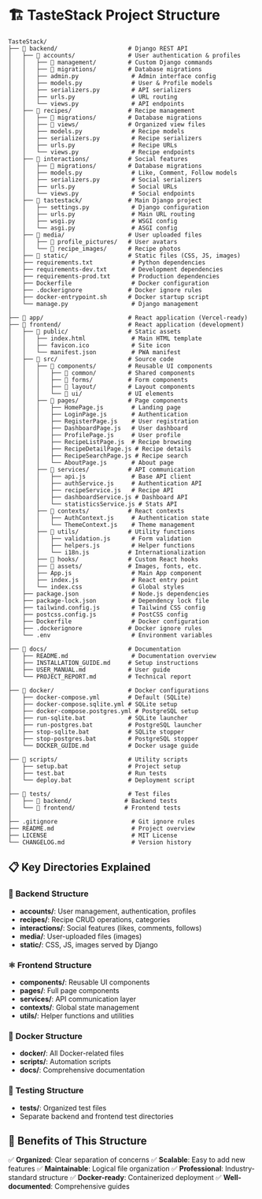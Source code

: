 # 🏗️ TasteStack Project Structure

```
TasteStack/
├── 📁 backend/                    # Django REST API
│   ├── 📁 accounts/               # User authentication & profiles
│   │   ├── 📁 management/         # Custom Django commands
│   │   ├── 📁 migrations/         # Database migrations
│   │   ├── admin.py               # Admin interface config
│   │   ├── models.py              # User & Profile models
│   │   ├── serializers.py         # API serializers
│   │   ├── urls.py                # URL routing
│   │   └── views.py               # API endpoints
│   ├── 📁 recipes/                # Recipe management
│   │   ├── 📁 migrations/         # Database migrations
│   │   ├── 📁 views/              # Organized view files
│   │   ├── models.py              # Recipe models
│   │   ├── serializers.py         # Recipe serializers
│   │   ├── urls.py                # Recipe URLs
│   │   └── views.py               # Recipe endpoints
│   ├── 📁 interactions/           # Social features
│   │   ├── 📁 migrations/         # Database migrations
│   │   ├── models.py              # Like, Comment, Follow models
│   │   ├── serializers.py         # Social serializers
│   │   ├── urls.py                # Social URLs
│   │   └── views.py               # Social endpoints
│   ├── 📁 tastestack/             # Main Django project
│   │   ├── settings.py            # Django configuration
│   │   ├── urls.py                # Main URL routing
│   │   ├── wsgi.py                # WSGI config
│   │   └── asgi.py                # ASGI config
│   ├── 📁 media/                  # User uploaded files
│   │   ├── 📁 profile_pictures/   # User avatars
│   │   └── 📁 recipe_images/      # Recipe photos
│   ├── 📁 static/                 # Static files (CSS, JS, images)
│   ├── requirements.txt           # Python dependencies
│   ├── requirements-dev.txt       # Development dependencies
│   ├── requirements-prod.txt      # Production dependencies
│   ├── Dockerfile                 # Docker configuration
│   ├── .dockerignore             # Docker ignore rules
│   ├── docker-entrypoint.sh      # Docker startup script
│   └── manage.py                  # Django management
│
├── 📁 app/                        # React application (Vercel-ready)
├── 📁 frontend/                   # React application (development)
│   ├── 📁 public/                 # Static assets
│   │   ├── index.html             # Main HTML template
│   │   ├── favicon.ico            # Site icon
│   │   └── manifest.json          # PWA manifest
│   ├── 📁 src/                    # Source code
│   │   ├── 📁 components/         # Reusable UI components
│   │   │   ├── 📁 common/         # Shared components
│   │   │   ├── 📁 forms/          # Form components
│   │   │   ├── 📁 layout/         # Layout components
│   │   │   └── 📁 ui/             # UI elements
│   │   ├── 📁 pages/              # Page components
│   │   │   ├── HomePage.js        # Landing page
│   │   │   ├── LoginPage.js       # Authentication
│   │   │   ├── RegisterPage.js    # User registration
│   │   │   ├── DashboardPage.js   # User dashboard
│   │   │   ├── ProfilePage.js     # User profile
│   │   │   ├── RecipeListPage.js  # Recipe browsing
│   │   │   ├── RecipeDetailPage.js # Recipe details
│   │   │   ├── RecipeSearchPage.js # Recipe search
│   │   │   └── AboutPage.js       # About page
│   │   ├── 📁 services/           # API communication
│   │   │   ├── api.js             # Base API client
│   │   │   ├── authService.js     # Authentication API
│   │   │   ├── recipeService.js   # Recipe API
│   │   │   ├── dashboardService.js # Dashboard API
│   │   │   └── statisticsService.js # Stats API
│   │   ├── 📁 contexts/           # React contexts
│   │   │   ├── AuthContext.js     # Authentication state
│   │   │   └── ThemeContext.js    # Theme management
│   │   ├── 📁 utils/              # Utility functions
│   │   │   ├── validation.js      # Form validation
│   │   │   ├── helpers.js         # Helper functions
│   │   │   └── i18n.js           # Internationalization
│   │   ├── 📁 hooks/              # Custom React hooks
│   │   ├── 📁 assets/             # Images, fonts, etc.
│   │   ├── App.js                 # Main App component
│   │   ├── index.js               # React entry point
│   │   └── index.css              # Global styles
│   ├── package.json               # Node.js dependencies
│   ├── package-lock.json          # Dependency lock file
│   ├── tailwind.config.js         # Tailwind CSS config
│   ├── postcss.config.js          # PostCSS config
│   ├── Dockerfile                 # Docker configuration
│   ├── .dockerignore             # Docker ignore rules
│   └── .env                       # Environment variables
│
├── 📁 docs/                       # Documentation
│   ├── README.md                  # Documentation overview
│   ├── INSTALLATION_GUIDE.md     # Setup instructions
│   ├── USER_MANUAL.md            # User guide
│   └── PROJECT_REPORT.md         # Technical report
│
├── 📁 docker/                     # Docker configurations
│   ├── docker-compose.yml        # Default (SQLite)
│   ├── docker-compose.sqlite.yml # SQLite setup
│   ├── docker-compose.postgres.yml # PostgreSQL setup
│   ├── run-sqlite.bat            # SQLite launcher
│   ├── run-postgres.bat          # PostgreSQL launcher
│   ├── stop-sqlite.bat           # SQLite stopper
│   ├── stop-postgres.bat         # PostgreSQL stopper
│   └── DOCKER_GUIDE.md           # Docker usage guide
│
├── 📁 scripts/                    # Utility scripts
│   ├── setup.bat                 # Project setup
│   ├── test.bat                  # Run tests
│   └── deploy.bat                # Deployment script
│
├── 📁 tests/                      # Test files
│   ├── 📁 backend/               # Backend tests
│   └── 📁 frontend/              # Frontend tests
│
├── .gitignore                     # Git ignore rules
├── README.md                      # Project overview
├── LICENSE                        # MIT License
└── CHANGELOG.md                   # Version history
```

## 📋 Key Directories Explained

### 🔧 **Backend Structure**
- **accounts/**: User management, authentication, profiles
- **recipes/**: Recipe CRUD operations, categories
- **interactions/**: Social features (likes, comments, follows)
- **media/**: User-uploaded files (images)
- **static/**: CSS, JS, images served by Django

### ⚛️ **Frontend Structure**
- **components/**: Reusable UI components
- **pages/**: Full page components
- **services/**: API communication layer
- **contexts/**: Global state management
- **utils/**: Helper functions and utilities

### 🐳 **Docker Structure**
- **docker/**: All Docker-related files
- **scripts/**: Automation scripts
- **docs/**: Comprehensive documentation

### 🧪 **Testing Structure**
- **tests/**: Organized test files
- Separate backend and frontend test directories

## 🎯 **Benefits of This Structure**

✅ **Organized**: Clear separation of concerns
✅ **Scalable**: Easy to add new features
✅ **Maintainable**: Logical file organization
✅ **Professional**: Industry-standard structure
✅ **Docker-ready**: Containerized deployment
✅ **Well-documented**: Comprehensive guides